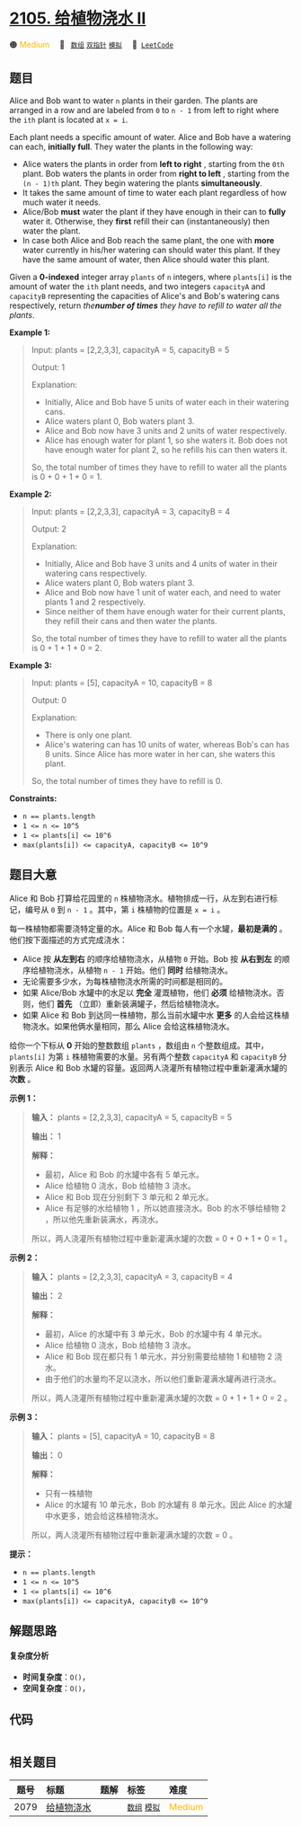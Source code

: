 # [2105. 给植物浇水 II](https://leetcode.com/problems/watering-plants-ii)

🟠 <font color=#ffb800>Medium</font>&emsp; 🔖&ensp; [`数组`](/tag/array.md) [`双指针`](/tag/two-pointers.md) [`模拟`](/tag/simulation.md)&emsp; 🔗&ensp;[`LeetCode`](https://leetcode.com/problems/watering-plants-ii)

## 题目

Alice and Bob want to water `n` plants in their garden. The plants are
arranged in a row and are labeled from `0` to `n - 1` from left to right where
the `ith` plant is located at `x = i`.

Each plant needs a specific amount of water. Alice and Bob have a watering can
each, **initially full**. They water the plants in the following way:

  * Alice waters the plants in order from **left to right** , starting from the `0th` plant. Bob waters the plants in order from **right to left** , starting from the `(n - 1)th` plant. They begin watering the plants **simultaneously**.
  * It takes the same amount of time to water each plant regardless of how much water it needs.
  * Alice/Bob **must** water the plant if they have enough in their can to **fully** water it. Otherwise, they **first** refill their can (instantaneously) then water the plant.
  * In case both Alice and Bob reach the same plant, the one with **more** water currently in his/her watering can should water this plant. If they have the same amount of water, then Alice should water this plant.

Given a **0-indexed** integer array `plants` of `n` integers, where
`plants[i]` is the amount of water the `ith` plant needs, and two integers
`capacityA` and `capacityB` representing the capacities of Alice's and Bob's
watering cans respectively, return _the**number of times** they have to refill
to water all the plants_.



**Example 1:**

> Input: plants = [2,2,3,3], capacityA = 5, capacityB = 5
> 
> Output: 1
> 
> Explanation:
> - Initially, Alice and Bob have 5 units of water each in their watering cans.
> - Alice waters plant 0, Bob waters plant 3.
> - Alice and Bob now have 3 units and 2 units of water respectively.
> - Alice has enough water for plant 1, so she waters it. Bob does not have enough water for plant 2, so he refills his can then waters it.
> 
> So, the total number of times they have to refill to water all the plants is 0 + 0 + 1 + 0 = 1.

**Example 2:**

> Input: plants = [2,2,3,3], capacityA = 3, capacityB = 4
> 
> Output: 2
> 
> Explanation:
> - Initially, Alice and Bob have 3 units and 4 units of water in their watering cans respectively.
> - Alice waters plant 0, Bob waters plant 3.
> - Alice and Bob now have 1 unit of water each, and need to water plants 1 and 2 respectively.
> - Since neither of them have enough water for their current plants, they refill their cans and then water the plants.
> 
> So, the total number of times they have to refill to water all the plants is 0 + 1 + 1 + 0 = 2.

**Example 3:**

> Input: plants = [5], capacityA = 10, capacityB = 8
> 
> Output: 0
> 
> Explanation:
> - There is only one plant.
> - Alice's watering can has 10 units of water, whereas Bob's can has 8 units. Since Alice has more water in her can, she waters this plant.
> 
> So, the total number of times they have to refill is 0.

**Constraints:**

  * `n == plants.length`
  * `1 <= n <= 10^5`
  * `1 <= plants[i] <= 10^6`
  * `max(plants[i]) <= capacityA, capacityB <= 10^9`


## 题目大意

Alice 和 Bob 打算给花园里的 `n` 株植物浇水。植物排成一行，从左到右进行标记，编号从 `0` 到 `n - 1` 。其中，第 `i`
株植物的位置是 `x = i` 。

每一株植物都需要浇特定量的水。Alice 和 Bob 每人有一个水罐，**最初是满的** 。他们按下面描述的方式完成浇水：

  *  Alice 按 **从左到右** 的顺序给植物浇水，从植物 `0` 开始。Bob 按 **从右到左** 的顺序给植物浇水，从植物 `n - 1` 开始。他们 **同时** 给植物浇水。
  * 无论需要多少水，为每株植物浇水所需的时间都是相同的。
  * 如果 Alice/Bob 水罐中的水足以 **完全** 灌溉植物，他们 **必须** 给植物浇水。否则，他们 **首先** （立即）重新装满罐子，然后给植物浇水。
  * 如果 Alice 和 Bob 到达同一株植物，那么当前水罐中水 **更多** 的人会给这株植物浇水。如果他俩水量相同，那么 Alice 会给这株植物浇水。

给你一个下标从 **0** 开始的整数数组 `plants` ，数组由 `n` 个整数组成。其中，`plants[i]` 为第 `i`
株植物需要的水量。另有两个整数 `capacityA` 和 `capacityB` 分别表示 Alice 和 Bob
水罐的容量。返回两人浇灌所有植物过程中重新灌满水罐的 **次数** 。



**示例 1：**

> 
> 
> 
> 
> 
> **输入：** plants = [2,2,3,3], capacityA = 5, capacityB = 5
> 
> **输出：** 1
> 
> **解释：**
> - 最初，Alice 和 Bob 的水罐中各有 5 单元水。
> - Alice 给植物 0 浇水，Bob 给植物 3 浇水。
> - Alice 和 Bob 现在分别剩下 3 单元和 2 单元水。
> - Alice 有足够的水给植物 1 ，所以她直接浇水。Bob 的水不够给植物 2 ，所以他先重新装满水，再浇水。
> 
> 所以，两人浇灌所有植物过程中重新灌满水罐的次数 = 0 + 0 + 1 + 0 = 1 。

**示例 2：**

> 
> 
> 
> 
> 
> **输入：** plants = [2,2,3,3], capacityA = 3, capacityB = 4
> 
> **输出：** 2
> 
> **解释：**
> - 最初，Alice 的水罐中有 3 单元水，Bob 的水罐中有 4 单元水。
> - Alice 给植物 0 浇水，Bob 给植物 3 浇水。
> - Alice 和 Bob 现在都只有 1 单元水，并分别需要给植物 1 和植物 2 浇水。
> - 由于他们的水量均不足以浇水，所以他们重新灌满水罐再进行浇水。
> 
> 所以，两人浇灌所有植物过程中重新灌满水罐的次数 = 0 + 1 + 1 + 0 = 2 。

**示例 3：**

> 
> 
> 
> 
> 
> **输入：** plants = [5], capacityA = 10, capacityB = 8
> 
> **输出：** 0
> 
> **解释：**
> - 只有一株植物
> - Alice 的水罐有 10 单元水，Bob 的水罐有 8 单元水。因此 Alice 的水罐中水更多，她会给这株植物浇水。
> 
> 所以，两人浇灌所有植物过程中重新灌满水罐的次数 = 0 。



**提示：**

  * `n == plants.length`
  * `1 <= n <= 10^5`
  * `1 <= plants[i] <= 10^6`
  * `max(plants[i]) <= capacityA, capacityB <= 10^9`


## 解题思路

#### 复杂度分析

- **时间复杂度**：`O()`，
- **空间复杂度**：`O()`，

## 代码

```javascript

```

## 相关题目

<!-- prettier-ignore -->
| 题号 | 标题 | 题解 | 标签 | 难度 |
| :------: | :------ | :------: | :------ | :------ |
| 2079 | [给植物浇水](https://leetcode.com/problems/watering-plants) |  |  [`数组`](/tag/array.md) [`模拟`](/tag/simulation.md) | <font color=#ffb800>Medium</font> |